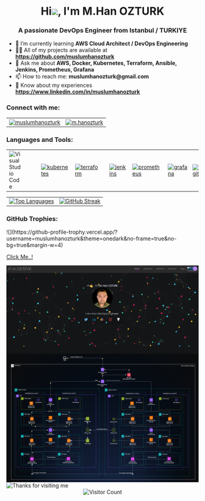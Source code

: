 <p align="center">
    <h1 align="center">Hi<a href="https://www.gautamkrishnar.com/"><img src="https://media.giphy.com/media/hvRJCLFzcasrR4ia7z/giphy.gif" width="5%"></a>, I'm M.Han OZTURK</h1>
</p>

<p align="center">
    <h3 align="center">A passionate DevOps Engineer from Istanbul / TURKIYE</h3>
</p>


- 🌱 I’m currently learning __AWS Cloud Architect / DevOps Engineering__
- 👨‍💻 All of my projects are available at __https://github.com/muslumhanozturk__
- 💬 Ask me about __AWS, Docker, Kubernetes, Terraform, Ansible, Jenkins, Prometheus, Grafana__
- 📫 How to reach me: __muslumhanozturk@gmail.com__
- 📄 Know about my experiences __https://www.linkedin.com/in/muslumhanozturk__


<h3 align="left">Connect with me:</h3>
<table>
  <tr>
    <td>
      <a href="https://linkedin.com/in/muslumhanozturk" title="Linkedin" target="_blank">
        <img src="https://raw.githubusercontent.com/rahuldkjain/github-profile-readme-generator/master/src/images/icons/Social/linked-in-alt.svg" alt="muslumhanozturk" height="30" width="40" />
      </a>
    </td>
    <td>
      <a href="https://instagram.com/m.hanozturk" title="Instagram" target="_blank">
        <img src="https://raw.githubusercontent.com/rahuldkjain/github-profile-readme-generator/master/src/images/icons/Social/instagram.svg" alt="m.hanozturk" height="30" width="40" />
      </a>
    </td>
  </tr>
</table>

<h3 align="left">Languages and Tools:</h3>
<p align="left">
  <table>
  <tr>
    <td>
      <img align="left" alt="Visual Studio Code" title="Visual Studio Code" width="32px" src="https://cdn.jsdelivr.net/gh/devicons/devicon/icons/vscode/vscode-original.svg" style="padding-right:10px;" />
    </td>
    <td>
      <a href="https://aws.amazon.com" title="AWS" target="_blank" rel="noreferrer">
        <img src="https://raw.githubusercontent.com/devicons/devicon/master/icons/amazonwebservices/amazonwebservices-original.svg" alt="aws" width="45" height="45"/>
      </a>
    </td>
    <td>
      <a href="https://www.docker.com/" title="Docker" target="_blank" rel="noreferrer">
        <img src="https://raw.githubusercontent.com/devicons/devicon/master/icons/docker/docker-original-wordmark.svg" alt="docker" width="44" height="44"/>
      </a>
    </td>
    <td>
      <a href="https://kubernetes.io" title="Kubernetes" target="_blank" rel="noreferrer">
        <img src="https://www.vectorlogo.zone/logos/kubernetes/kubernetes-icon.svg" alt="kubernetes" width="40" height="40"/>
      </a>
    </td>
    <td>
      <a href="https://www.terraform.io/" title="Terraform" target="_blank" rel="noreferrer">
        <img src="https://www.vectorlogo.zone/logos/terraformio/terraformio-icon.svg" alt="terraform" width="40" height="40"/>
      </a>
    </td>
    <td>
      <a href="https://www.ansible.com/" title="Ansible" target="_blank" rel="noreferrer">
        <img src="https://raw.githubusercontent.com/devicons/devicon/master/icons/ansible/ansible-original.svg" alt="ansible" width="40" height="40"/>
      </a>
    </td>
    <td>
      <a href="https://www.jenkins.io/" title="Jenkins" target="_blank" rel="noreferrer">
        <img src="https://www.vectorlogo.zone/logos/jenkins/jenkins-icon.svg" alt="jenkins" width="40" height="40"/>
      </a>
    </td>
    <td>
      <a href="https://prometheus.io/" title="Prometheus" target="_blank" rel="noreferrer">
        <img src="https://www.vectorlogo.zone/logos/prometheusio/prometheusio-icon.svg" alt="prometheus" width="40" height="40"/>
      </a>
    </td>
    <td>
      <a href="https://grafana.com/" title="Grafana" target="_blank" rel="noreferrer">
        <img src="https://www.vectorlogo.zone/logos/grafana/grafana-icon.svg" alt="grafana" width="40" height="40"/>
      </a>
    </td>
    <td>
      <a href="https://git-scm.com/" title="Git" target="_blank" rel="noreferrer">
        <img src="https://www.vectorlogo.zone/logos/git-scm/git-scm-icon.svg" alt="git" width="40" height="40"/>
      </a>
    </td>
    <td>
      <a href="https://github.com/" title="GitHub" target="_blank" rel="noreferrer">
        <img src="https://www.vectorlogo.zone/logos/github/github-icon.svg" alt="github" width="40" height="40"/>
      </a>
    </td>
    <td>
      <a href="https://www.linux.org/" title="Linux" target="_blank" rel="noreferrer">
        <img src="https://raw.githubusercontent.com/devicons/devicon/master/icons/linux/linux-original.svg" alt="linux" width="40" height="40"/>
      </a>
    </td>
    <td>
      <a href="https://www.vectorlogo.zone/logos/ubuntu/ubuntu-icon.svg" title="Ubuntu" target="_blank" rel="noreferrer">
        <img src="https://www.vectorlogo.zone/logos/ubuntu/ubuntu-icon.svg" alt="ubuntu" width="40" height="40"/>
      </a>
    </td>
    <td>
        <a href="https://www.python.org" title="Python" target="_blank" rel="noreferrer"> <img src="https://raw.githubusercontent.com/devicons/devicon/master/icons/python/python-original.svg" alt="python" width="40" height="40"/> 
      </a>
    </td>
  </tr>
</table>
</p>


<!-- <img width="350" align="right" alt="coder.gif" src="coder1.gif" /> -->
<!-- <p align="right">
    <a href="https://git.io/streak-stats">
        <img src="http://github-readme-streak-stats.herokuapp.com?user=muslumhanozturk&theme=dark&background=000000" alt="GitHub Streak">
    </a>
</p> -->

<table>
  <tr>
    <td>
      <a href="https://github.com/anuraghazra/github-readme-stats">
        <img src="https://github-readme-stats.vercel.app/api/top-langs/?username=muslumhanozturk&layout=compact&theme=vision-friendly-dark" alt="Top Languages">
      </a>
    </td>
    <td>
      <a href="https://git.io/streak-stats">
        <img src="http://github-readme-streak-stats.herokuapp.com?user=muslumhanozturk&theme=dark&background=000000" alt="GitHub Streak" width="500" height="200">
      </a>
    </td>
  </tr>
</table>

<h3 align="left">GitHub Trophies:</h3>
![](https://github-profile-trophy.vercel.app/?username=muslumhanozturk&theme=onedark&no-frame=true&no-bg=true&margin-w=4)








        
[Click Me..!](https://muslumhanozturk.github.io) 


<img width="1200" align="right" alt="index-home-page.png" src="index-home-page.png" />

<!-- [![Top Langs](https://github-readme-stats.vercel.app/api/top-langs/?username=muslumhanozturk&layout=compact&theme=vision-friendly-dark)](https://github.com/anuraghazra/github-readme-stats) -->

<!-- [![GitHub Streak](http://github-readme-streak-stats.herokuapp.com?user=muslumhanozturk&theme=dark&background=000000)](https://git.io/streak-stats) -->


<img width="850" align="center" alt="coder.gif" src="aws.gif" />
<img height="100" alt="Thanks for visiting me" width="100%" src="https://raw.githubusercontent.com/BrunnerLivio/brunnerlivio/master/images/marquee.svg" />  
<div align="center">
  <img src="https://profile-counter.glitch.me/muslumhanozturk/count.svg" alt="Visitor Count">
</div>
